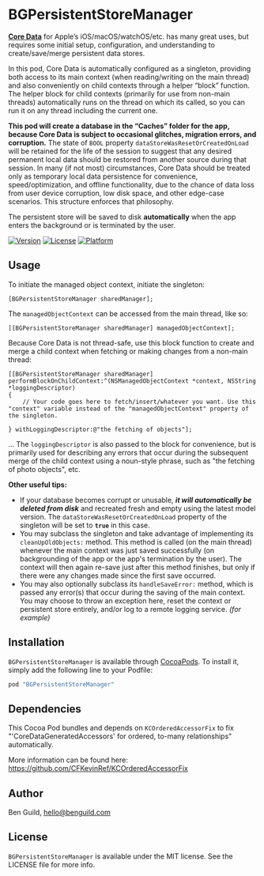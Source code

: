 # BGPersistentStoreManager

**[Core Data](https://developer.apple.com/library/ios/documentation/Cocoa/Conceptual/CoreData/index.html)** for Apple’s iOS/macOS/watchOS/etc. has many great uses, but requires some initial setup, configuration, and understanding to create/save/merge persistent data stores.

In this pod, Core Data is automatically configured as a singleton, providing both access to its main context (when reading/writing on the main thread) and also conveniently on child contexts through a helper “block” function. The helper block for child contexts (primarily for use from non-main threads) automatically runs on the thread on which its called, so you can run it on any thread including the current one.

**This pod will create a database in the “Caches” folder for the app, because Core Data is subject to occasional glitches, migration errors, and corruption.** The state of `BOOL` property `dataStoreWasResetOrCreatedOnLoad` will be retained for the life of the session to suggest that any desired permanent local data should be restored from another source during that session. In many (if not most) circumstances, Core Data should be treated only as temporary local data persistence for convenience, speed/optimization, and offline functionality, due to the chance of data loss from user device corruption, low disk space, and other edge-case scenarios. This structure enforces that philosophy.

The persistent store will be saved to disk **automatically** when the app enters the background or is terminated by the user.

[![Version](https://img.shields.io/cocoapods/v/BGPersistentStoreManager.svg?style=flat)](http://cocoapods.org/pods/BGPersistentStoreManager)
[![License](https://img.shields.io/cocoapods/l/BGPersistentStoreManager.svg?style=flat)](http://cocoapods.org/pods/BGPersistentStoreManager)
[![Platform](https://img.shields.io/cocoapods/p/BGPersistentStoreManager.svg?style=flat)](http://cocoapods.org/pods/BGPersistentStoreManager)

## Usage

To initiate the managed object context, initiate the singleton:

```objc
[BGPersistentStoreManager sharedManager];

```

The `managedObjectContext` can be accessed from the main thread, like so:

```objc
[[BGPersistentStoreManager sharedManager] managedObjectContext];

```

Because Core Data is not thread-safe, use this block function to create and merge a child context when fetching or making changes from a non-main thread:

```objc
[[BGPersistentStoreManager sharedManager] performBlockOnChildContext:^(NSManagedObjectContext *context, NSString *loggingDescriptor)
{
    // Your code goes here to fetch/insert/whatever you want. Use this "context" variable instead of the "managedObjectContext" property of the singleton.
    
} withLoggingDescriptor:@"the fetching of objects"];

```

... The `loggingDescriptor` is also passed to the block for convenience, but is primarily used for describing any errors that occur during the subsequent merge of the child context using a noun-style phrase, such as "the fetching of photo objects", etc.

**Other useful tips:**
* If your database becomes corrupt or unusable, ***it will automatically be deleted from disk*** and recreated fresh and empty using the latest model version. The `dataStoreWasResetOrCreatedOnLoad` property of the singleton will be set to **`true`** in this case.
* You may subclass the singleton and take advantage of implementing its `cleanUpOldObjects:` method. This method is called (on the main thread) whenever the main context was just saved successfully (on backgrounding of the app or the app's termination by the user). The context will then again re-save just after this method finishes, but only if there were any changes made since the first save occurred.
* You may also optionally subclass its `handleSaveError:` method, which is passed any error(s) that occur during the saving of the main context. You may choose to throw an exception here, reset the context or persistent store entirely, and/or log to a remote logging service. *(for example)*


## Installation

`BGPersistentStoreManager` is available through [CocoaPods](http://cocoapods.org). To install
it, simply add the following line to your Podfile:

```ruby
pod "BGPersistentStoreManager"
```


## Dependencies

This Cocoa Pod bundles and depends on `KCOrderedAccessorFix` to fix "'CoreDataGeneratedAccessors' for ordered, to-many relationships" automatically.

More information can be found here: https://github.com/CFKevinRef/KCOrderedAccessorFix


## Author

Ben Guild, hello@benguild.com

## License

`BGPersistentStoreManager` is available under the MIT license. See the LICENSE file for more info.
